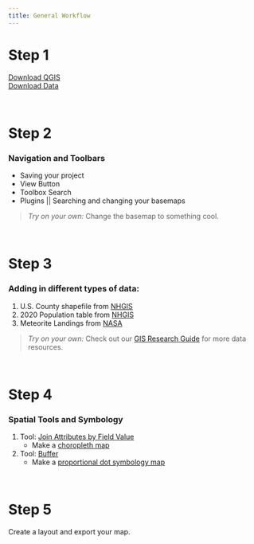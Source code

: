 ```yaml
---
title: General Workflow
---
```


# **Step 1** <br>
[Download QGIS](https://qgis.org/en/site/forusers/download.html) <br>
[Download Data]() <br>

<br>

# **Step 2** <br>
### Navigation and Toolbars <br>
* Saving your project <br>
* View Button <br>
* Toolbox Search <br>
* Plugins || Searching and changing your basemaps <br>

> *Try on your own:* Change the basemap to something cool.

<br>

# **Step 3** <br>
### Adding in different types of data:
1. U.S. County shapefile from [NHGIS](https://www.nhgis.org/)
2. 2020 Population table from [NHGIS](https://www.nhgis.org/)
3. Meteorite Landings from [NASA](https://data.nasa.gov/Space-Science/Meteorite-Landings/gh4g-9sfh) <br>
  
> *Try on your own:* Check out our [GIS Research Guide](https://libguides.northwestern.edu/gis) for more data resources.

<br> 

# **Step 4** <br>
### Spatial Tools and Symbology <br>
1. Tool: [Join Attributes by Field Value](https://www.qgistutorials.com/en/docs/3/performing_table_joins.html) <br>
      * Make a [choropleth map](https://sos.noaa.gov/support/sos/how-to/qgis-tutorial/making-choropleth-map/) <br>
3. Tool: [Buffer](https://docs.qgis.org/2.8/en/docs/gentle_gis_introduction/vector_spatial_analysis_buffers.html) <br>
      * Make a [proportional dot symbology map](https://www.youtube.com/watch?v=lmw1AZPyXiY)

<br> 

# **Step 5** <br>
Create a layout and export your map.
